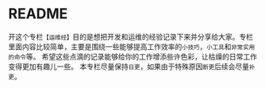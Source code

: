 # README
开这个专栏`【运维经】`目的是想把开发和运维的经验记录下来并分享给大家。专栏里面内容比较简单，主要是围绕一些能够提高工作效率的`小技巧`，`小工具`和`非常实用的命令`等。
希望这些点滴的记录能够给你的工作增添些许色彩，让枯燥的日常工作变得更加有趣儿一些。
本专栏尽量保持`日更`，如果由于特殊原因`断更`后续会尽量`补更`。
